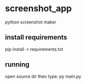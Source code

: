 # screenshot_app
python screenshot maker
## install requirements
pip install -r requirements.txt
## running
open source dir
then type: py main.py
